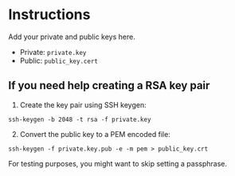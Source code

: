 # Instructions

Add your private and public keys here.

- Private: `private.key`
- Public: `public_key.cert`

## If you need help creating a RSA key pair

1. Create the key pair using SSH keygen:

```
ssh-keygen -b 2048 -t rsa -f private.key
```

2. Convert the public key to a PEM encoded file:

```
ssh-keygen -f private.key.pub -e -m pem > public_key.crt
```

For testing purposes, you might want to skip setting a passphrase.